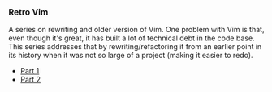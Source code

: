 ### Retro Vim

A series on rewriting and older version of Vim. One problem with Vim is that,
even though it's great, it has built a lot of technical debt in the code base.
This series addresses that by rewriting/refactoring it from an earlier point
in its history when it was not so large of a project (making it easier to redo).

 - [Part 1](retro-vim-pt1.md)
 - [Part 2](retro-vim-pt2.md)
